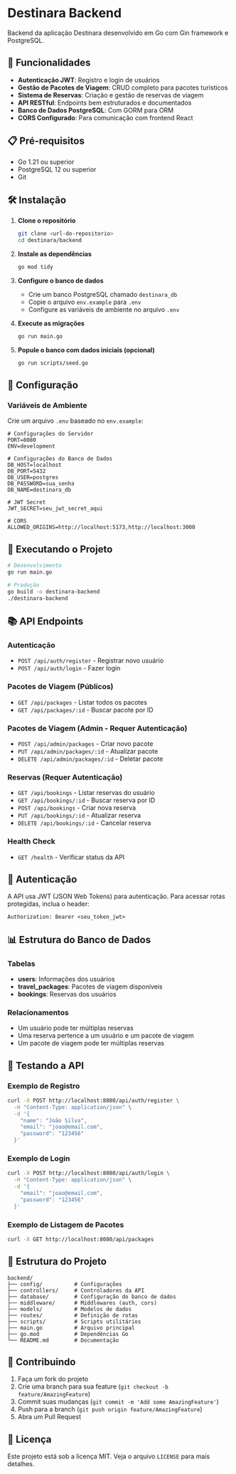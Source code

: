 # Destinara Backend

Backend da aplicação Destinara desenvolvido em Go com Gin framework e PostgreSQL.

## 🚀 Funcionalidades

- **Autenticação JWT**: Registro e login de usuários
- **Gestão de Pacotes de Viagem**: CRUD completo para pacotes turísticos
- **Sistema de Reservas**: Criação e gestão de reservas de viagem
- **API RESTful**: Endpoints bem estruturados e documentados
- **Banco de Dados PostgreSQL**: Com GORM para ORM
- **CORS Configurado**: Para comunicação com frontend React

## 📋 Pré-requisitos

- Go 1.21 ou superior
- PostgreSQL 12 ou superior
- Git

## 🛠️ Instalação

1. **Clone o repositório**
   ```bash
   git clone <url-do-repositorio>
   cd destinara/backend
   ```

2. **Instale as dependências**
   ```bash
   go mod tidy
   ```

3. **Configure o banco de dados**
   - Crie um banco PostgreSQL chamado `destinara_db`
   - Copie o arquivo `env.example` para `.env`
   - Configure as variáveis de ambiente no arquivo `.env`

4. **Execute as migrações**
   ```bash
   go run main.go
   ```

5. **Popule o banco com dados iniciais (opcional)**
   ```bash
   go run scripts/seed.go
   ```

## 🔧 Configuração

### Variáveis de Ambiente

Crie um arquivo `.env` baseado no `env.example`:

```env
# Configurações do Servidor
PORT=8080
ENV=development

# Configurações do Banco de Dados
DB_HOST=localhost
DB_PORT=5432
DB_USER=postgres
DB_PASSWORD=sua_senha
DB_NAME=destinara_db

# JWT Secret
JWT_SECRET=seu_jwt_secret_aqui

# CORS
ALLOWED_ORIGINS=http://localhost:5173,http://localhost:3000
```

## 🚀 Executando o Projeto

```bash
# Desenvolvimento
go run main.go

# Produção
go build -o destinara-backend
./destinara-backend
```

## 📚 API Endpoints

### Autenticação

- `POST /api/auth/register` - Registrar novo usuário
- `POST /api/auth/login` - Fazer login

### Pacotes de Viagem (Públicos)

- `GET /api/packages` - Listar todos os pacotes
- `GET /api/packages/:id` - Buscar pacote por ID

### Pacotes de Viagem (Admin - Requer Autenticação)

- `POST /api/admin/packages` - Criar novo pacote
- `PUT /api/admin/packages/:id` - Atualizar pacote
- `DELETE /api/admin/packages/:id` - Deletar pacote

### Reservas (Requer Autenticação)

- `GET /api/bookings` - Listar reservas do usuário
- `GET /api/bookings/:id` - Buscar reserva por ID
- `POST /api/bookings` - Criar nova reserva
- `PUT /api/bookings/:id` - Atualizar reserva
- `DELETE /api/bookings/:id` - Cancelar reserva

### Health Check

- `GET /health` - Verificar status da API

## 🔐 Autenticação

A API usa JWT (JSON Web Tokens) para autenticação. Para acessar rotas protegidas, inclua o header:

```
Authorization: Bearer <seu_token_jwt>
```

## 📊 Estrutura do Banco de Dados

### Tabelas

- **users**: Informações dos usuários
- **travel_packages**: Pacotes de viagem disponíveis
- **bookings**: Reservas dos usuários

### Relacionamentos

- Um usuário pode ter múltiplas reservas
- Uma reserva pertence a um usuário e um pacote de viagem
- Um pacote de viagem pode ter múltiplas reservas

## 🧪 Testando a API

### Exemplo de Registro

```bash
curl -X POST http://localhost:8080/api/auth/register \
  -H "Content-Type: application/json" \
  -d '{
    "name": "João Silva",
    "email": "joao@email.com",
    "password": "123456"
  }'
```

### Exemplo de Login

```bash
curl -X POST http://localhost:8080/api/auth/login \
  -H "Content-Type: application/json" \
  -d '{
    "email": "joao@email.com",
    "password": "123456"
  }'
```

### Exemplo de Listagem de Pacotes

```bash
curl -X GET http://localhost:8080/api/packages
```

## 📁 Estrutura do Projeto

```
backend/
├── config/          # Configurações
├── controllers/     # Controladores da API
├── database/        # Configuração do banco de dados
├── middleware/      # Middlewares (auth, cors)
├── models/          # Modelos de dados
├── routes/          # Definição de rotas
├── scripts/         # Scripts utilitários
├── main.go          # Arquivo principal
├── go.mod           # Dependências Go
└── README.md        # Documentação
```

## 🤝 Contribuindo

1. Faça um fork do projeto
2. Crie uma branch para sua feature (`git checkout -b feature/AmazingFeature`)
3. Commit suas mudanças (`git commit -m 'Add some AmazingFeature'`)
4. Push para a branch (`git push origin feature/AmazingFeature`)
5. Abra um Pull Request

## 📝 Licença

Este projeto está sob a licença MIT. Veja o arquivo `LICENSE` para mais detalhes. 